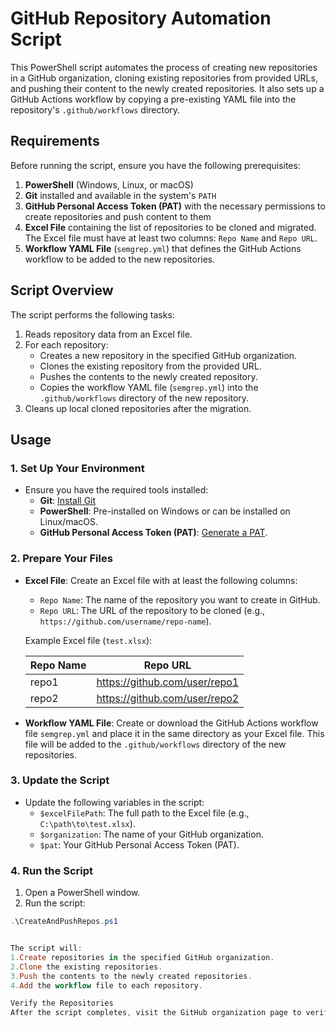 # GitHub Repository Automation Script

This PowerShell script automates the process of creating new repositories in a GitHub organization, cloning existing repositories from provided URLs, and pushing their content to the newly created repositories. It also sets up a GitHub Actions workflow by copying a pre-existing YAML file into the repository's `.github/workflows` directory.

## Requirements

Before running the script, ensure you have the following prerequisites:

1. **PowerShell** (Windows, Linux, or macOS)
2. **Git** installed and available in the system's `PATH`
3. **GitHub Personal Access Token (PAT)** with the necessary permissions to create repositories and push content to them
4. **Excel File** containing the list of repositories to be cloned and migrated. The Excel file must have at least two columns: `Repo Name` and `Repo URL`.
5. **Workflow YAML File** (`semgrep.yml`) that defines the GitHub Actions workflow to be added to the new repositories.

## Script Overview

The script performs the following tasks:

1. Reads repository data from an Excel file.
2. For each repository:
   - Creates a new repository in the specified GitHub organization.
   - Clones the existing repository from the provided URL.
   - Pushes the contents to the newly created repository.
   - Copies the workflow YAML file (`semgrep.yml`) into the `.github/workflows` directory of the new repository.
3. Cleans up local cloned repositories after the migration.

## Usage

### 1. Set Up Your Environment

- Ensure you have the required tools installed:
    - **Git**: [Install Git](https://git-scm.com/downloads)
    - **PowerShell**: Pre-installed on Windows or can be installed on Linux/macOS.
    - **GitHub Personal Access Token (PAT)**: [Generate a PAT](https://docs.github.com/en/github/authenticating-to-github/creating-a-personal-access-token).

### 2. Prepare Your Files

- **Excel File**: Create an Excel file with at least the following columns:
    - `Repo Name`: The name of the repository you want to create in GitHub.
    - `Repo URL`: The URL of the repository to be cloned (e.g., `https://github.com/username/repo-name`).

    Example Excel file (`test.xlsx`):

    | Repo Name  | Repo URL                             |
    |------------|--------------------------------------|
    | repo1      | https://github.com/user/repo1       |
    | repo2      | https://github.com/user/repo2       |

- **Workflow YAML File**: Create or download the GitHub Actions workflow file `semgrep.yml` and place it in the same directory as your Excel file. This file will be added to the `.github/workflows` directory of the new repositories.

### 3. Update the Script

- Update the following variables in the script:
    - `$excelFilePath`: The full path to the Excel file (e.g., `C:\path\to\test.xlsx`).
    - `$organization`: The name of your GitHub organization.
    - `$pat`: Your GitHub Personal Access Token (PAT).

### 4. Run the Script

1. Open a PowerShell window.
2. Run the script:

```powershell
.\CreateAndPushRepos.ps1


The script will:
1.Create repositories in the specified GitHub organization.
2.Clone the existing repositories.
3.Push the contents to the newly created repositories.
4.Add the workflow file to each repository.

Verify the Repositories
After the script completes, visit the GitHub organization page to verify that the repositories have been created successfully, and the workflow file (semgrep.yml) has been added to the .github/workflows directory.
